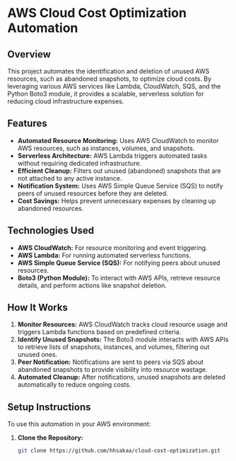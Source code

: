 # AWS Cloud Cost Optimization Automation  

## Overview

This project automates the identification and deletion of unused AWS resources, such as abandoned snapshots, to optimize cloud costs. By leveraging various AWS services like Lambda, CloudWatch, SQS, and the Python Boto3 module, it provides a scalable, serverless solution for reducing cloud infrastructure expenses.

## Features

- **Automated Resource Monitoring:** Uses AWS CloudWatch to monitor AWS resources, such as instances, volumes, and snapshots.
- **Serverless Architecture:** AWS Lambda triggers automated tasks without requiring dedicated infrastructure.
- **Efficient Cleanup:** Filters out unused (abandoned) snapshots that are not attached to any active instance.
- **Notification System:** Uses AWS Simple Queue Service (SQS) to notify peers of unused resources before they are deleted.
- **Cost Savings:** Helps prevent unnecessary expenses by cleaning up abandoned resources.

## Technologies Used

- **AWS CloudWatch:** For resource monitoring and event triggering.
- **AWS Lambda:** For running automated serverless functions.
- **AWS Simple Queue Service (SQS):** For notifying peers about unused resources.
- **Boto3 (Python Module):** To interact with AWS APIs, retrieve resource details, and perform actions like snapshot deletion.

## How It Works

1. **Monitor Resources:** AWS CloudWatch tracks cloud resource usage and triggers Lambda functions based on predefined criteria.
2. **Identify Unused Snapshots:** The Boto3 module interacts with AWS APIs to retrieve lists of snapshots, instances, and volumes, filtering out unused ones.
3. **Peer Notification:** Notifications are sent to peers via SQS about abandoned snapshots to provide visibility into resource wastage.
4. **Automated Cleanup:** After notifications, unused snapshots are deleted automatically to reduce ongoing costs.

## Setup Instructions

To use this automation in your AWS environment:

1. **Clone the Repository:**
   ```bash
   git clone https://github.com/hhsakaa/cloud-cost-optimization.git
